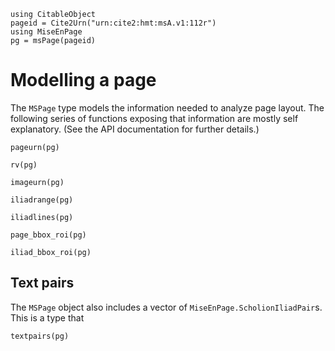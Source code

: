 
```@setup model
using CitableObject
pageid = Cite2Urn("urn:cite2:hmt:msA.v1:112r")
using MiseEnPage
pg = msPage(pageid)
```


# Modelling a page

The `MSPage` type models the information needed to analyze page layout.  The following series of functions exposing that information are mostly self explanatory. (See the API documentation for further details.)
 

```@example model
pageurn(pg)
```

```@example model
rv(pg)
```

```@example model
imageurn(pg)
```

```@example model
iliadrange(pg)
```

```@example model
iliadlines(pg)
```

```@example model
page_bbox_roi(pg)
```


```@example model
iliad_bbox_roi(pg)
```

## Text pairs

The `MSPage` object also includes a vector of `MiseEnPage.ScholionIliadPair`s.  This is a type that 

```@example model
textpairs(pg)
```